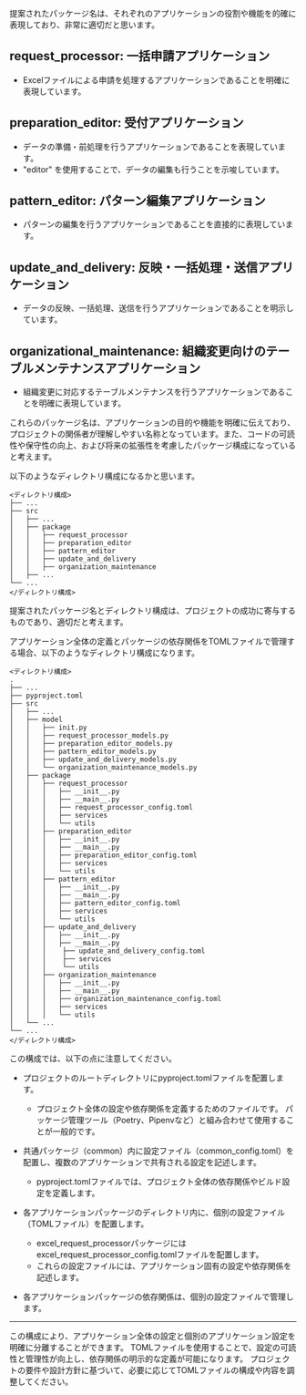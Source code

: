 提案されたパッケージ名は、それぞれのアプリケーションの役割や機能を的確に表現しており、非常に適切だと思います。

## request_processor: 一括申請アプリケーション
- Excelファイルによる申請を処理するアプリケーションであることを明確に表現しています。

## preparation_editor: 受付アプリケーション
- データの準備・前処理を行うアプリケーションであることを表現しています。
- "editor" を使用することで、データの編集も行うことを示唆しています。

## pattern_editor: パターン編集アプリケーション
- パターンの編集を行うアプリケーションであることを直接的に表現しています。

## update_and_delivery: 反映・一括処理・送信アプリケーション
- データの反映、一括処理、送信を行うアプリケーションであることを明示しています。

## organizational_maintenance: 組織変更向けのテーブルメンテナンスアプリケーション
- 組織変更に対応するテーブルメンテナンスを行うアプリケーションであることを明確に表現しています。



これらのパッケージ名は、アプリケーションの目的や機能を明確に伝えており、プロジェクトの関係者が理解しやすい名称となっています。また、コードの可読性や保守性の向上、および将来の拡張性を考慮したパッケージ構成になっていると考えます。

以下のようなディレクトリ構成になるかと思います。
~~~
<ディレクトリ構成>
├── ...
├── src
│   ├── ...
│   ├── package
│   │   ├── request_processor
│   │   ├── preparation_editor
│   │   ├── pattern_editor
│   │   ├── update_and_delivery
│   │   ├── organization_maintenance
│   ├── ...
└── ...
</ディレクトリ構成>
~~~

提案されたパッケージ名とディレクトリ構成は、プロジェクトの成功に寄与するものであり、適切だと考えます。


アプリケーション全体の定義とパッケージの依存関係をTOMLファイルで管理する場合、以下のようなディレクトリ構成になります。

~~~
<ディレクトリ構成>
.
├── ...
├── pyproject.toml
├── src
│   ├── ...
│   ├── model
│   │   ├── init.py
│   │   ├── request_processor_models.py
│   │   ├── preparation_editor_models.py
│   │   ├── pattern_editor_models.py
│   │   ├── update_and_delivery_models.py
│   │   └── organization_maintenance_models.py
│   ├── package
│   │   ├── request_processor
│   │   │   ├── __init__.py
│   │   │   ├── __main__.py
│   │   │   ├── request_processor_config.toml
│   │   │   ├── services
│   │   │   └── utils
│   │   ├── preparation_editor
│   │   │   ├── __init__.py
│   │   │   ├── __main__.py
│   │   │   ├── preparation_editor_config.toml
│   │   │   ├── services
│   │   │   └── utils
│   │   ├── pattern_editor
│   │   │   ├── __init__.py
│   │   │   ├── __main__.py
│   │   │   ├── pattern_editor_config.toml
│   │   │   ├── services
│   │   │   └── utils
│   │   ├── update_and_delivery
│   │   │   ├── __init__.py
│   │   │   ├── __main__.py
│   │   │    ├── update_and_delivery_config.toml
│   │   │    ├── services
│   │   │    └── utils
│   │   ├── organization_maintenance
│   │   │   ├── __init__.py
│   │   │   ├── __main__.py
│   │   │   ├── organization_maintenance_config.toml
│   │   │   ├── services
│   │   │   └── utils
│   └── ...
└── ...
</ディレクトリ構成>
~~~

この構成では、以下の点に注意してください。

- プロジェクトのルートディレクトリにpyproject.tomlファイルを配置します。
    - プロジェクト全体の設定や依存関係を定義するためのファイルです。 パッケージ管理ツール（Poetry、Pipenvなど）と組み合わせて使用することが一般的です。

- 共通パッケージ（common）内に設定ファイル（common_config.toml）を配置し、複数のアプリケーションで共有される設定を記述します。 
    - pyproject.tomlファイルでは、プロジェクト全体の依存関係やビルド設定を定義します。

- 各アプリケーションパッケージのディレクトリ内に、個別の設定ファイル（TOMLファイル）を配置します。
    - excel_request_processorパッケージにはexcel_request_processor_config.tomlファイルを配置します。
    - これらの設定ファイルには、アプリケーション固有の設定や依存関係を記述します。

- 各アプリケーションパッケージの依存関係は、個別の設定ファイルで管理します。

---
この構成により、アプリケーション全体の設定と個別のアプリケーション設定を明確に分離することができます。 TOMLファイルを使用することで、設定の可読性と管理性が向上し、依存関係の明示的な定義が可能になります。
プロジェクトの要件や設計方針に基づいて、必要に応じてTOMLファイルの構成や内容を調整してください。
